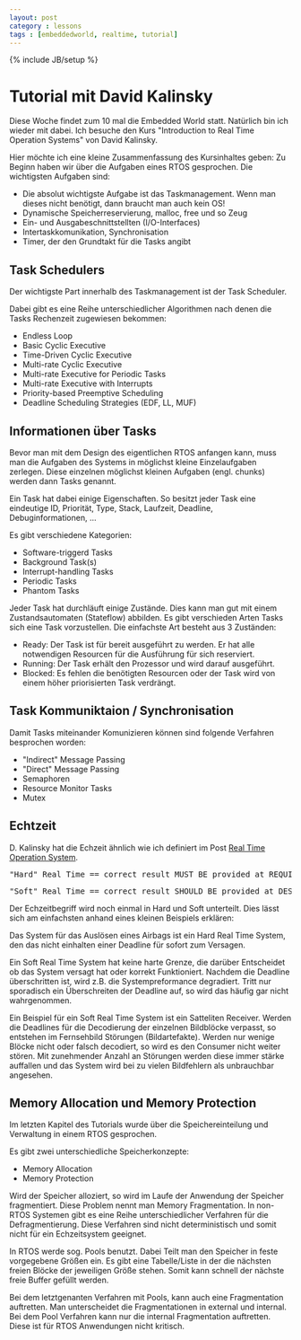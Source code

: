 ```yaml
---
layout: post
category : lessons
tags : [embeddedworld, realtime, tutorial]
---
```

{% include JB/setup %}

# Tutorial mit David Kalinsky

Diese Woche findet zum 10 mal die Embedded World statt. Natürlich bin ich wieder
mit dabei. Ich besuche den Kurs "Introduction to Real Time Operation Systems" 
von David Kalinsky. 

Hier möchte ich eine kleine Zusammenfassung des Kursinhaltes geben: 
Zu Beginn haben wir über die Aufgaben eines RTOS gesprochen. Die wichtigsten 
Aufgaben sind: 
* Die absolut wichtigste Aufgabe ist das Taskmanagement. Wenn man dieses nicht 
   benötigt, dann braucht man auch kein OS!
* Dynamische Speicherreservierung, malloc, free und so Zeug
* Ein- und Ausgabeschnittstellten (I/O-Interfaces)
* Intertaskkomunikation, Synchronisation
* Timer, der den Grundtakt für die Tasks angibt

## Task Schedulers
Der wichtigste Part innerhalb des Taskmanagement ist der Task Scheduler. 

Dabei gibt es eine Reihe unterschiedlicher Algorithmen nach denen die Tasks 
Rechenzeit zugewiesen bekommen: 
* Endless Loop
* Basic Cyclic Executive
* Time-Driven Cyclic Executive
* Multi-rate Cyclic Executive
* Multi-rate Executive for Periodic Tasks
* Multi-rate Executive with Interrupts
* Priority-based Preemptive Scheduling
* Deadline Scheduling Strategies (EDF, LL, MUF)

## Informationen über Tasks
Bevor man mit dem Design des eigentlichen RTOS anfangen kann, muss man die
Aufgaben des Systems in möglichst kleine Einzelaufgaben zerlegen. Diese 
einzelnen möglichst kleinen Aufgaben (engl. chunks) werden dann Tasks genannt.

Ein Task hat dabei einige Eigenschaften. So besitzt jeder Task eine eindeutige
ID, Priorität, Type, Stack, Laufzeit, Deadline, Debuginformationen, ... 

Es gibt verschiedene Kategorien:
* Software-triggerd Tasks
* Background Task(s)
* Interrupt-handling Tasks
* Periodic Tasks
* Phantom Tasks

Jeder Task hat durchläuft einige Zustände. Dies kann man gut mit einem 
Zustandsautomaten (Stateflow) abbilden. Es gibt verschieden Arten Tasks 
sich eine Task vorzustellen. Die einfachste Art besteht aus 3 Zuständen: 
* Ready: Der Task ist für bereit ausgeführt zu werden. Er hat alle notwendigen
	 Resourcen für die Ausführung für sich reserviert.
* Running: Der Task erhält den Prozessor und wird darauf ausgeführt. 
* Blocked: Es fehlen die benötigten Resourcen oder der Task wird von einem höher
	   priorisierten Task verdrängt. 

## Task Kommuniktaion / Synchronisation
Damit Tasks miteinander Komunizieren können sind folgende Verfahren besprochen 
worden: 
* "Indirect" Message Passing
* "Direct" Message Passing
* Semaphoren
* Resource Monitor Tasks
* Mutex

## Echtzeit
D. Kalinsky hat die Echzeit ähnlich wie ich definiert im Post 
[Real Time Operation System](http://frodo81.github.com/lessons/2012/02/27/Real-Time-Operation-Systems/). 

<pre>
"Hard" Real Time == correct result MUST BE provided at REQUIRED time deadlines
</pre>
<pre>
"Soft" Real Time == correct result SHOULD BE provided at DESIRED time deadlines
</pre>

Der Echzeitbegriff wird noch einmal in Hard und Soft unterteilt. Dies lässt sich
am einfachsten anhand eines kleinen Beispiels erklären: 

Das System für das Auslösen eines Airbags ist ein Hard Real Time System, den
das nicht einhalten einer Deadline für sofort zum Versagen. 

Ein Soft Real Time System hat keine harte Grenze, die darüber Entscheidet ob das
System versagt hat oder korrekt Funktioniert. Nachdem die Deadline
überschritten ist, wird z.B. die Systempreformance degradiert. Tritt nur 
sporadisch ein Überschreiten der Deadline auf, so wird das häufig gar nicht
wahrgenommen. 

Ein Beispiel für ein Soft Real Time System ist ein Satteliten Receiver. Werden 
die Deadlines für die Decodierung der einzelnen Bildblöcke verpasst, so 
entstehen im Fernsehbild Störungen (Bildartefakte). Werden nur wenige Blöcke 
nicht oder falsch decodiert, so wird es den Consumer nicht weiter stören. 
Mit zunehmender Anzahl an Störungen werden diese immer stärke auffallen und das 
System wird bei zu vielen Bildfehlern als unbrauchbar angesehen. 

## Memory Allocation und Memory Protection
Im letzten Kapitel des Tutorials wurde über die Speichereinteilung und 
Verwaltung in einem RTOS gesprochen. 

Es gibt zwei unterschiedliche Speicherkonzepte: 
* Memory Allocation
* Memory Protection

Wird der Speicher alloziert, so wird im Laufe der Anwendung der Speicher 
fragmentiert. Diese Problem nennt man Memory Fragmentation. In non-RTOS 
Systemen gibt es eine Reihe unterschiedlicher Verfahren für die 
Defragmentierung. Diese Verfahren sind nicht deterministisch und somit nicht
für ein Echzeitsystem geeignet. 

In RTOS werde sog. Pools benutzt. Dabei Teilt man den Speicher in feste 
vorgegebene Größen ein. Es gibt eine Tabelle/Liste in der die nächsten freien
Blöcke der jeweiligen Größe stehen. Somit kann schnell der nächste freie Buffer
gefüllt werden. 

Bei dem letztgenanten Verfahren mit Pools, kann auch eine Fragmentation
auftretten. Man unterscheidet die Fragmentationen in external und internal. Bei
dem Pool Verfahren kann nur die internal Fragmentation auftretten. Diese ist 
für RTOS Anwendungen nicht kritisch. 


